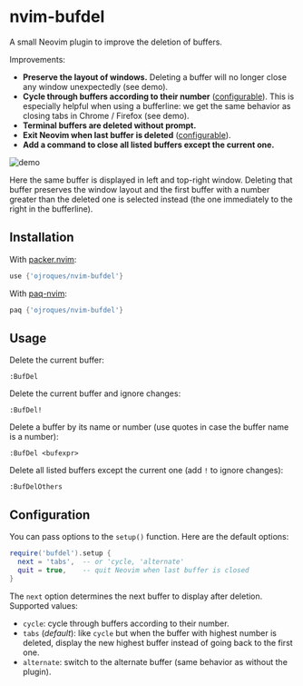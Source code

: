 # nvim-bufdel

A small Neovim plugin to improve the deletion of buffers.

Improvements:
* **Preserve the layout of windows.** Deleting a buffer will no longer close any
  window unexpectedly (see demo).
* **Cycle through buffers according to their number**
  ([configurable](#configuration)). This is especially helpful when using a
  bufferline: we get the same behavior as closing tabs in Chrome / Firefox (see
  demo).
* **Terminal buffers are deleted without prompt.**
* **Exit Neovim when last buffer is deleted** ([configurable](#configuration)).
* **Add a command to close all listed buffers except the current one.**

![demo](https://user-images.githubusercontent.com/23409060/188604956-51b33576-df09-41f2-aead-9d3685686d3f.gif)

Here the same buffer is displayed in left and top-right window. Deleting that
buffer preserves the window layout and the first buffer with a number greater
than the deleted one is selected instead (the one immediately to the right in
the bufferline).

## Installation
With [packer.nvim](https://github.com/wbthomason/packer.nvim):
```lua
use {'ojroques/nvim-bufdel'}
```

With [paq-nvim](https://github.com/savq/paq-nvim):
```lua
paq {'ojroques/nvim-bufdel'}
```

## Usage
Delete the current buffer:
```vim
:BufDel
```

Delete the current buffer and ignore changes:
```vim
:BufDel!
```

Delete a buffer by its name or number (use quotes in case the buffer name is a
number):
```vim
:BufDel <bufexpr>
```

Delete all listed buffers except the current one (add `!` to ignore changes):
```vim
:BufDelOthers
```

## Configuration
You can pass options to the `setup()` function. Here are the default options:
```lua
require('bufdel').setup {
  next = 'tabs',  -- or 'cycle, 'alternate'
  quit = true,    -- quit Neovim when last buffer is closed
}
```

The `next` option determines the next buffer to display after deletion.
Supported values:
* `cycle`: cycle through buffers according to their number.
* `tabs` (*default*): like `cycle` but when the buffer with highest number is
  deleted, display the new highest buffer instead of going back to the first
  one.
* `alternate`: switch to the alternate buffer (same behavior as without the
  plugin).
